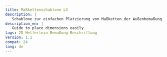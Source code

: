 ```yaml
---
title: Maßkettenschablone LX
description: |
   Schablone zur einfachen Platzierung von Maßketten der Außenbemaßung mit Beschriftung.
description_en: |
   Guide to place dimensions easily.
tags: 2D Helferlein Bemaßung Beschriftung
version: 1.1
compat: 24
lang: de
---
```

